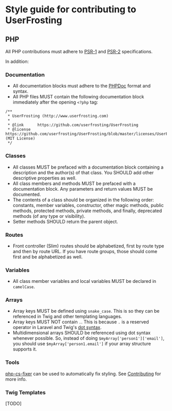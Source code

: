 # Style guide for contributing to UserFrosting

## PHP

All PHP contributions must adhere to [PSR-1](http://www.php-fig.org/psr/psr-1/) and [PSR-2](http://www.php-fig.org/psr/psr-2/) specifications.

In addition:

### Documentation

- All documentation blocks must adhere to the [PHPDoc](https://phpdoc.org/) format and syntax.
- All PHP files MUST contain the following documentation block immediately after the opening `<?php` tag:

```
/**
 * UserFrosting (http://www.userfrosting.com)
 *
 * @link      https://github.com/userfrosting/UserFrosting
 * @license   https://github.com/userfrosting/UserFrosting/blob/master/licenses/UserFrosting.md (MIT License)
 */
 ```

### Classes

- All classes MUST be prefaced with a documentation block containing a description and the author(s) of that class.  You SHOULD add other descriptive properties as well.
- All class members and methods MUST be prefaced with a documentation block.  Any parameters and return values MUST be documented.
- The contents of a class should be organized in the following order: constants, member variables, constructor, other magic methods, public methods, protected methods, private methods, and finally, deprecated methods (of any type or visibility).
- Setter methods SHOULD return the parent object.

### Routes

- Front controller (Slim) routes should be alphabetized, first by route type and then by route URL.  If you have route groups, those should come first and be alphabetized as well.

### Variables

 - All class member variables and local variables MUST be declared in `camelCase`.

### Arrays

 - Array keys MUST be defined using `snake_case`.  This is so they can be referenced in Twig and other templating languages.
 - Array keys MUST NOT contain `.`.  This is because `.` is a reserved operator in Laravel and Twig's [dot syntax](https://medium.com/@assertchris/dot-notation-3fd3e42edc61).
 - Multidimensional arrays SHOULD be referenced using dot syntax whenever possible.  So, instead of doing `$myArray['person1']['email']`, you should use `$myArray['person1.email']` if your array structure supports it.

### Tools

[php-cs-fixer](https://github.com/FriendsOfPHP/PHP-CS-Fixer) can be used to automatically fix styling. See [Contributing](.github/CONTRIBUTING.md) for more info.

### Twig Templates

[TODO]
